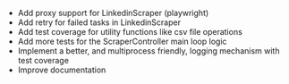 - Add proxy support for LinkedinScraper (playwright)
- Add retry for failed tasks in LinkedinScraper 
- Add test coverage for utility functions like csv file operations
- Add more tests for the ScraperController main loop logic
- Implement a better, and multiprocess friendly, logging mechanism with test coverage
- Improve documentation